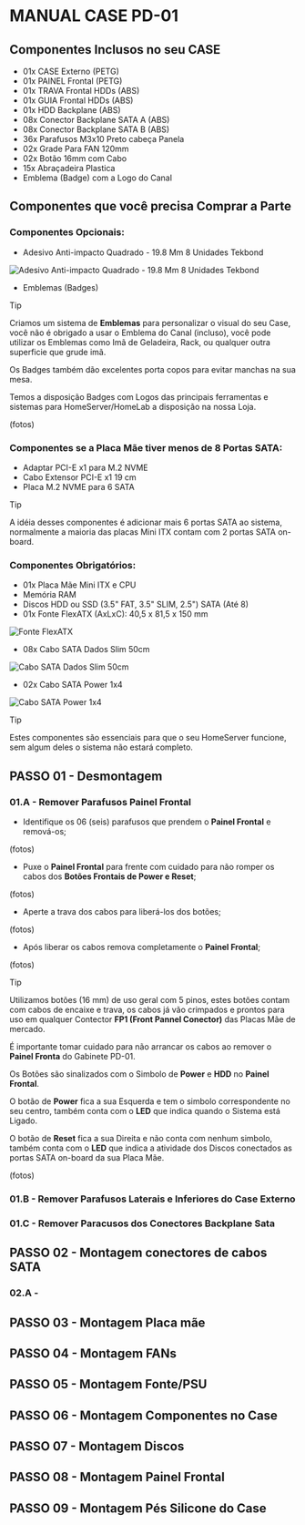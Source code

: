 # MANUAL CASE PD-01

## Componentes Inclusos no seu CASE

* 01x CASE Externo (PETG)
* 01x PAINEL Frontal (PETG)
* 01x TRAVA Frontal HDDs (ABS)
* 01x GUIA Frontal HDDs (ABS)
* 01x HDD Backplane (ABS)
* 08x Conector Backplane SATA A (ABS)
* 08x Conector Backplane SATA B (ABS)
* 36x Parafusos M3x10 Preto cabeça Panela
* 02x Grade Para FAN 120mm
* 02x Botão 16mm com Cabo
* 15x Abraçadeira Plastica
* Emblema (Badge) com a Logo do Canal

## Componentes que você precisa Comprar a Parte

### Componentes Opcionais:

 * Adesivo Anti-impacto Quadrado - 19.8 Mm 8 Unidades Tekbond

![Adesivo Anti-impacto Quadrado - 19.8 Mm 8 Unidades Tekbond](https://raw.githubusercontent.com/ProletariosDigitais/CASES/main/PD-01/imagens/produtos/Adesivo%20Anti-impacto%20Quadrado%20-%2019.8%20Mm%208%20Unidades%20Tekbond.webp)

 * Emblemas (Badges)

>[!TIP]
>Criamos um sistema de **Emblemas** para personalizar o visual do seu Case, você não é obrigado a usar o Emblema do Canal (incluso), você pode utilizar os Emblemas como Imã de Geladeira, Rack, ou qualquer outra superficie que grude imã.
>  
>Os Badges também dão excelentes porta copos para evitar manchas na sua mesa.
> 
>Temos a disposição Badges com Logos das principais ferramentas e sistemas para HomeServer/HomeLab a disposição na nossa Loja.
>
>(fotos)

### Componentes se a Placa Mãe tiver menos de 8 Portas SATA:

* Adaptar PCI-E x1 para M.2 NVME
* Cabo Extensor PCI-E x1 19 cm
* Placa M.2 NVME para 6 SATA

>[!TIP]
>A idéia desses componentes é adicionar mais 6 portas SATA ao sistema, normalmente a maioria das placas Mini ITX contam com 2 portas SATA on-board.

### Componentes Obrigatórios:

* 01x Placa Mãe Mini ITX e CPU
* Memória RAM
* Discos HDD ou SSD (3.5" FAT, 3.5" SLIM, 2.5") SATA (Até 8)
* 01x Fonte FlexATX (AxLxC): 40,5 x 81,5 x 150 mm 

![Fonte FlexATX](https://raw.githubusercontent.com/ProletariosDigitais/CASES/main/PD-01/imagens/produtos/Fonte%20Atx%20Flex%201u%20Bluecase%20200w.webp)
* 08x Cabo SATA Dados Slim 50cm 

![Cabo SATA Dados Slim 50cm](https://raw.githubusercontent.com/ProletariosDigitais/CASES/main/PD-01/imagens/produtos/SATA_dados_1x6.webp)
* 02x Cabo SATA Power 1x4 

![Cabo SATA Power 1x4](https://raw.githubusercontent.com/ProletariosDigitais/CASES/main/PD-01/imagens/produtos/SATA_power_1x4.webp)

>[!TIP]
> Estes componentes são essenciais para que o seu HomeServer funcione, sem algum deles o sistema não estará completo.

## PASSO 01 - Desmontagem

### 01.A - Remover Parafusos Painel Frontal
  * Identifique os 06 (seis) parafusos que prendem o **Painel Frontal** e remová-os;

  (fotos)
  
  * Puxe o **Painel Frontal** para frente com cuidado para não romper os cabos dos **Botões Frontais de Power e Reset**;

  (fotos)
  
  * Aperte a trava dos cabos para liberá-los dos botões;

  (fotos)

  * Após liberar os cabos remova completamente o **Painel Frontal**;

  (fotos)

>[!TIP]
>Utilizamos botões (16 mm) de uso geral com 5 pinos, estes botões contam com cabos de encaixe e trava, os cabos já vão crimpados e prontos para uso em qualquer Contector **FP1 (Front Pannel Conector)** das Placas Mãe de mercado.
>
>É importante tomar cuidado para não arrancar os cabos ao remover o **Painel Fronta** do Gabinete PD-01.
>
>Os Botões são sinalizados com o Simbolo de **Power** e **HDD** no **Painel Frontal**.
>
>O botão de **Power** fica a sua Esquerda e tem o simbolo correspondente no seu centro, também conta com o **LED** que indica quando o Sistema está Ligado.
>
>O botão de **Reset** fica a sua Direita e não conta com nenhum simbolo, também conta com o **LED** que indica a atividade dos Discos conectados as portas SATA on-board da sua Placa Mãe.
>
>(fotos)

### 01.B - Remover Parafusos Laterais e Inferiores do Case Externo
### 01.C - Remover Paracusos dos Conectores Backplane Sata

## PASSO 02 - Montagem conectores de cabos SATA

### 02.A - 

## PASSO 03 - Montagem Placa mãe

## PASSO 04 - Montagem FANs

## PASSO 05 - Montagem Fonte/PSU

## PASSO 06 - Montagem Componentes no Case

## PASSO 07 - Montagem Discos

## PASSO 08 - Montagem Painel Frontal

## PASSO 09 - Montagem Pés Silicone do Case
